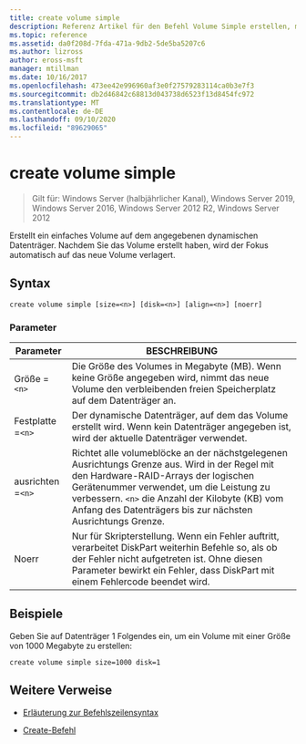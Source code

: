 ```yaml
---
title: create volume simple
description: Referenz Artikel für den Befehl Volume Simple erstellen, mit dem ein einfaches Volume auf dem angegebenen dynamischen Datenträger erstellt wird.
ms.topic: reference
ms.assetid: da0f208d-7fda-471a-9db2-5de5ba5207c6
ms.author: lizross
author: eross-msft
manager: mtillman
ms.date: 10/16/2017
ms.openlocfilehash: 473ee42e996960af3e0f27579283114ca0b3e7f3
ms.sourcegitcommit: db2d46842c68813d043738d6523f13d8454fc972
ms.translationtype: MT
ms.contentlocale: de-DE
ms.lasthandoff: 09/10/2020
ms.locfileid: "89629065"
---
```

# <a name="create-volume-simple"></a>create volume simple

> Gilt für: Windows Server (halbjährlicher Kanal), Windows Server 2019, Windows Server 2016, Windows Server 2012 R2, Windows Server 2012

Erstellt ein einfaches Volume auf dem angegebenen dynamischen Datenträger. Nachdem Sie das Volume erstellt haben, wird der Fokus automatisch auf das neue Volume verlagert.

## <a name="syntax"></a>Syntax

```
create volume simple [size=<n>] [disk=<n>] [align=<n>] [noerr]
```

### <a name="parameters"></a>Parameter

| Parameter | BESCHREIBUNG |
| --------- | ----------- |
| Größe =`<n>`  | Die Größe des Volumes in Megabyte (MB). Wenn keine Größe angegeben wird, nimmt das neue Volume den verbleibenden freien Speicherplatz auf dem Datenträger an. |
| Festplatte =`<n>`  | Der dynamische Datenträger, auf dem das Volume erstellt wird. Wenn kein Datenträger angegeben ist, wird der aktuelle Datenträger verwendet. |
| ausrichten =`<n>` | Richtet alle volumeblöcke an der nächstgelegenen Ausrichtungs Grenze aus. Wird in der Regel mit den Hardware-RAID-Arrays der logischen Gerätenummer verwendet, um die Leistung zu verbessern. `<n>` die Anzahl der Kilobyte (KB) vom Anfang des Datenträgers bis zur nächsten Ausrichtungs Grenze. |
| Noerr | Nur für Skripterstellung. Wenn ein Fehler auftritt, verarbeitet DiskPart weiterhin Befehle so, als ob der Fehler nicht aufgetreten ist. Ohne diesen Parameter bewirkt ein Fehler, dass DiskPart mit einem Fehlercode beendet wird. |

## <a name="examples"></a>Beispiele

Geben Sie auf Datenträger 1 Folgendes ein, um ein Volume mit einer Größe von 1000 Megabyte zu erstellen:

```
create volume simple size=1000 disk=1
```

## <a name="additional-references"></a>Weitere Verweise

- [Erläuterung zur Befehlszeilensyntax](command-line-syntax-key.md)

- [Create-Befehl](create.md)
